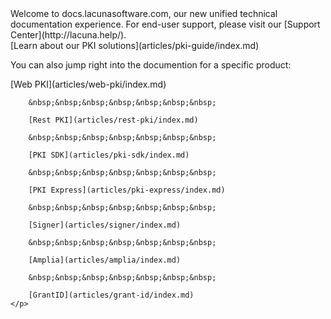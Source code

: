 ﻿---
_disableContribution: true
---
<div class="centered intro">
	Welcome to docs.lacunasoftware.com, our new unified technical documentation experience. For end-user support, please visit our [Support Center](http://lacuna.help/).
</div>

<div class="centered main-feature">
	[Learn about our PKI solutions](articles/pki-guide/index.md)
</div>

<div class="centered sub-features">
	<p>
		You can also jump right into the documention for a specific product:
	</p>
	<p>
		[Web PKI](articles/web-pki/index.md)
		
		&nbsp;&nbsp;&nbsp;&nbsp;&nbsp;&nbsp;&nbsp;
		
		[Rest PKI](articles/rest-pki/index.md)
		
		&nbsp;&nbsp;&nbsp;&nbsp;&nbsp;&nbsp;&nbsp;
		
		[PKI SDK](articles/pki-sdk/index.md)

		&nbsp;&nbsp;&nbsp;&nbsp;&nbsp;&nbsp;&nbsp;
		
		[PKI Express](articles/pki-express/index.md)

		&nbsp;&nbsp;&nbsp;&nbsp;&nbsp;&nbsp;&nbsp;
		
		[Signer](articles/signer/index.md)

		&nbsp;&nbsp;&nbsp;&nbsp;&nbsp;&nbsp;&nbsp;
		
		[Amplia](articles/amplia/index.md)

		&nbsp;&nbsp;&nbsp;&nbsp;&nbsp;&nbsp;&nbsp;
		
		[GrantID](articles/grant-id/index.md)
	</p>
</div>
